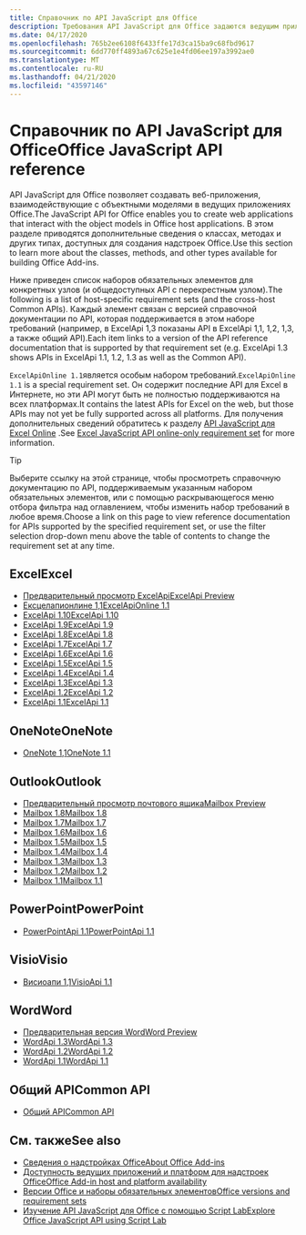 ```yaml
---
title: Справочник по API JavaScript для Office
description: Требования API JavaScript для Office задаются ведущим приложением.
ms.date: 04/17/2020
ms.openlocfilehash: 765b2ee6108f6433ffe17d3ca15ba9c68fbd9617
ms.sourcegitcommit: 6dd770ff4893a67c625e1e4fd06ee197a3992ae0
ms.translationtype: MT
ms.contentlocale: ru-RU
ms.lasthandoff: 04/21/2020
ms.locfileid: "43597146"
---
```

# <a name="office-javascript-api-reference"></a><span data-ttu-id="09b37-103">Справочник по API JavaScript для Office</span><span class="sxs-lookup"><span data-stu-id="09b37-103">Office JavaScript API reference</span></span>

<span data-ttu-id="09b37-104">API JavaScript для Office позволяет создавать веб-приложения, взаимодействующие с объектными моделями в ведущих приложениях Office.</span><span class="sxs-lookup"><span data-stu-id="09b37-104">The JavaScript API for Office enables you to create web applications that interact with the object models in Office host applications.</span></span> <span data-ttu-id="09b37-105">В этом разделе приводятся дополнительные сведения о классах, методах и других типах, доступных для создания надстроек Office.</span><span class="sxs-lookup"><span data-stu-id="09b37-105">Use this section to learn more about the classes, methods, and other types available for building Office Add-ins.</span></span>

<span data-ttu-id="09b37-106">Ниже приведен список наборов обязательных элементов для конкретных узлов (и общедоступных API с перекрестным узлом).</span><span class="sxs-lookup"><span data-stu-id="09b37-106">The following is a list of host-specific requirement sets (and the cross-host Common APIs).</span></span> <span data-ttu-id="09b37-107">Каждый элемент связан с версией справочной документации по API, которая поддерживается в этом наборе требований (например, в ExcelApi 1,3 показаны API в ExcelApi 1,1, 1,2, 1,3, а также общий API).</span><span class="sxs-lookup"><span data-stu-id="09b37-107">Each item links to a version of the API reference documentation that is supported by that requirement set (e.g. ExcelApi 1.3 shows APIs in ExcelApi 1.1, 1.2, 1.3 as well as the Common API).</span></span>

<span data-ttu-id="09b37-108">`ExcelApiOnline 1.1`является особым набором требований.</span><span class="sxs-lookup"><span data-stu-id="09b37-108">`ExcelApiOnline 1.1` is a special requirement set.</span></span> <span data-ttu-id="09b37-109">Он содержит последние API для Excel в Интернете, но эти API могут быть не полностью поддерживаются на всех платформах.</span><span class="sxs-lookup"><span data-stu-id="09b37-109">It contains the latest APIs for Excel on the web, but those APIs may not yet be fully supported across all platforms.</span></span> <span data-ttu-id="09b37-110">Для получения дополнительных сведений обратитесь к разделу [API JavaScript для Excel Online](/office/dev/add-ins/reference/requirement-sets/excel-api-online-requirement-set) .</span><span class="sxs-lookup"><span data-stu-id="09b37-110">See [Excel JavaScript API online-only requirement set](/office/dev/add-ins/reference/requirement-sets/excel-api-online-requirement-set) for more information.</span></span>

> [!TIP]
> <span data-ttu-id="09b37-111">Выберите ссылку на этой странице, чтобы просмотреть справочную документацию по API, поддерживаемым указанным набором обязательных элементов, или с помощью раскрывающегося меню отбора фильтра над оглавлением, чтобы изменить набор требований в любое время.</span><span class="sxs-lookup"><span data-stu-id="09b37-111">Choose a link on this page to view reference documentation for APIs supported by the specified requirement set, or use the filter selection drop-down menu above the table of contents to change the requirement set at any time.</span></span>

## <a name="excel"></a><span data-ttu-id="09b37-112">Excel</span><span class="sxs-lookup"><span data-stu-id="09b37-112">Excel</span></span>

- [<span data-ttu-id="09b37-113">Предварительный просмотр ExcelApi</span><span class="sxs-lookup"><span data-stu-id="09b37-113">ExcelApi Preview</span></span>](/javascript/api/excel?view=excel-js-preview)
- [<span data-ttu-id="09b37-114">Ексцелапионлине 1,1</span><span class="sxs-lookup"><span data-stu-id="09b37-114">ExcelApiOnline 1.1</span></span>](/javascript/api/excel?view=excel-js-online)
- [<span data-ttu-id="09b37-115">ExcelApi 1.10</span><span class="sxs-lookup"><span data-stu-id="09b37-115">ExcelApi 1.10</span></span>](/javascript/api/excel?view=excel-js-1.10)
- [<span data-ttu-id="09b37-116">ExcelApi 1.9</span><span class="sxs-lookup"><span data-stu-id="09b37-116">ExcelApi 1.9</span></span>](/javascript/api/excel?view=excel-js-1.9)
- [<span data-ttu-id="09b37-117">ExcelApi 1.8</span><span class="sxs-lookup"><span data-stu-id="09b37-117">ExcelApi 1.8</span></span>](/javascript/api/excel?view=excel-js-1.8)
- [<span data-ttu-id="09b37-118">ExcelApi 1.7</span><span class="sxs-lookup"><span data-stu-id="09b37-118">ExcelApi 1.7</span></span>](/javascript/api/excel?view=excel-js-1.7)
- [<span data-ttu-id="09b37-119">ExcelApi 1.6</span><span class="sxs-lookup"><span data-stu-id="09b37-119">ExcelApi 1.6</span></span>](/javascript/api/excel?view=excel-js-1.6)
- [<span data-ttu-id="09b37-120">ExcelApi 1.5</span><span class="sxs-lookup"><span data-stu-id="09b37-120">ExcelApi 1.5</span></span>](/javascript/api/excel?view=excel-js-1.5)
- [<span data-ttu-id="09b37-121">ExcelApi 1.4</span><span class="sxs-lookup"><span data-stu-id="09b37-121">ExcelApi 1.4</span></span>](/javascript/api/excel?view=excel-js-1.4)
- [<span data-ttu-id="09b37-122">ExcelApi 1.3</span><span class="sxs-lookup"><span data-stu-id="09b37-122">ExcelApi 1.3</span></span>](/javascript/api/excel?view=excel-js-1.3)
- [<span data-ttu-id="09b37-123">ExcelApi 1.2</span><span class="sxs-lookup"><span data-stu-id="09b37-123">ExcelApi 1.2</span></span>](/javascript/api/excel?view=excel-js-1.2)
- [<span data-ttu-id="09b37-124">ExcelApi 1.1</span><span class="sxs-lookup"><span data-stu-id="09b37-124">ExcelApi 1.1</span></span>](/javascript/api/excel?view=excel-js-1.1)

## <a name="onenote"></a><span data-ttu-id="09b37-125">OneNote</span><span class="sxs-lookup"><span data-stu-id="09b37-125">OneNote</span></span>

- [<span data-ttu-id="09b37-126">OneNote 1,1</span><span class="sxs-lookup"><span data-stu-id="09b37-126">OneNote 1.1</span></span>](/javascript/api/onenote?view=onenote-js-1.1)

## <a name="outlook"></a><span data-ttu-id="09b37-127">Outlook</span><span class="sxs-lookup"><span data-stu-id="09b37-127">Outlook</span></span>

- [<span data-ttu-id="09b37-128">Предварительный просмотр почтового ящика</span><span class="sxs-lookup"><span data-stu-id="09b37-128">Mailbox Preview</span></span>](/javascript/api/outlook?view=outlook-js-preview)
- [<span data-ttu-id="09b37-129">Mailbox 1.8</span><span class="sxs-lookup"><span data-stu-id="09b37-129">Mailbox 1.8</span></span>](/javascript/api/outlook?view=outlook-js-1.8)
- [<span data-ttu-id="09b37-130">Mailbox 1.7</span><span class="sxs-lookup"><span data-stu-id="09b37-130">Mailbox 1.7</span></span>](/javascript/api/outlook?view=outlook-js-1.7)
- [<span data-ttu-id="09b37-131">Mailbox 1.6</span><span class="sxs-lookup"><span data-stu-id="09b37-131">Mailbox 1.6</span></span>](/javascript/api/outlook?view=outlook-js-1.6)
- [<span data-ttu-id="09b37-132">Mailbox 1.5</span><span class="sxs-lookup"><span data-stu-id="09b37-132">Mailbox 1.5</span></span>](/javascript/api/outlook?view=outlook-js-1.5)
- [<span data-ttu-id="09b37-133">Mailbox 1.4</span><span class="sxs-lookup"><span data-stu-id="09b37-133">Mailbox 1.4</span></span>](/javascript/api/outlook?view=outlook-js-1.4)
- [<span data-ttu-id="09b37-134">Mailbox 1.3</span><span class="sxs-lookup"><span data-stu-id="09b37-134">Mailbox 1.3</span></span>](/javascript/api/outlook?view=outlook-js-1.3)
- [<span data-ttu-id="09b37-135">Mailbox 1.2</span><span class="sxs-lookup"><span data-stu-id="09b37-135">Mailbox 1.2</span></span>](/javascript/api/outlook?view=outlook-js-1.2)
- [<span data-ttu-id="09b37-136">Mailbox 1.1</span><span class="sxs-lookup"><span data-stu-id="09b37-136">Mailbox 1.1</span></span>](/javascript/api/outlook?view=outlook-js-1.1)

## <a name="powerpoint"></a><span data-ttu-id="09b37-137">PowerPoint</span><span class="sxs-lookup"><span data-stu-id="09b37-137">PowerPoint</span></span>

- [<span data-ttu-id="09b37-138">PowerPointApi 1.1</span><span class="sxs-lookup"><span data-stu-id="09b37-138">PowerPointApi 1.1</span></span>](/javascript/api/powerpoint?view=powerpoint-js-1.1)

## <a name="visio"></a><span data-ttu-id="09b37-139">Visio</span><span class="sxs-lookup"><span data-stu-id="09b37-139">Visio</span></span>

- [<span data-ttu-id="09b37-140">Висиоапи 1,1</span><span class="sxs-lookup"><span data-stu-id="09b37-140">VisioApi 1.1</span></span>](/javascript/api/visio?view=visio-js-1.1)

## <a name="word"></a><span data-ttu-id="09b37-141">Word</span><span class="sxs-lookup"><span data-stu-id="09b37-141">Word</span></span>

- [<span data-ttu-id="09b37-142">Предварительная версия Word</span><span class="sxs-lookup"><span data-stu-id="09b37-142">Word Preview</span></span>](/javascript/api/word?view=word-js-preview)
- [<span data-ttu-id="09b37-143">WordApi 1.3</span><span class="sxs-lookup"><span data-stu-id="09b37-143">WordApi 1.3</span></span>](/javascript/api/word?view=word-js-1.3)
- [<span data-ttu-id="09b37-144">WordApi 1.2</span><span class="sxs-lookup"><span data-stu-id="09b37-144">WordApi 1.2</span></span>](/javascript/api/word?view=word-js-1.2)
- [<span data-ttu-id="09b37-145">WordApi 1.1</span><span class="sxs-lookup"><span data-stu-id="09b37-145">WordApi 1.1</span></span>](/javascript/api/word?view=word-js-1.1)

## <a name="common-api"></a><span data-ttu-id="09b37-146">Общий API</span><span class="sxs-lookup"><span data-stu-id="09b37-146">Common API</span></span>

- [<span data-ttu-id="09b37-147">Общий API</span><span class="sxs-lookup"><span data-stu-id="09b37-147">Common API</span></span>](/javascript/api/office?view=common-js)

## <a name="see-also"></a><span data-ttu-id="09b37-148">См. также</span><span class="sxs-lookup"><span data-stu-id="09b37-148">See also</span></span>

- [<span data-ttu-id="09b37-149">Сведения о надстройках Office</span><span class="sxs-lookup"><span data-stu-id="09b37-149">About Office Add-ins</span></span>](/office/dev/add-ins/overview)
- [<span data-ttu-id="09b37-150">Доступность ведущих приложений и платформ для надстроек Office</span><span class="sxs-lookup"><span data-stu-id="09b37-150">Office Add-in host and platform availability</span></span>](/office/dev/add-ins/overview/office-add-in-availability)
- [<span data-ttu-id="09b37-151">Версии Office и наборы обязательных элементов</span><span class="sxs-lookup"><span data-stu-id="09b37-151">Office versions and requirement sets</span></span>](/office/dev/add-ins/develop/office-versions-and-requirement-sets)
- [<span data-ttu-id="09b37-152">Изучение API JavaScript для Office с помощью Script Lab</span><span class="sxs-lookup"><span data-stu-id="09b37-152">Explore Office JavaScript API using Script Lab</span></span>](/office/dev/add-ins/overview/explore-with-script-lab)
